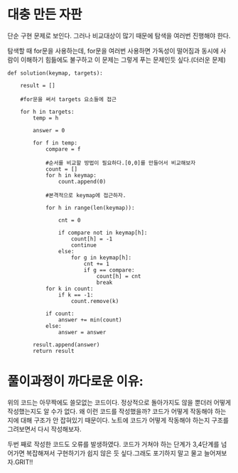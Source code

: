 # 대충 만든 자판

단순 구현 문제로 보인다. 그러나 비교대상이 많기 때문에 탐색을 여러번 진행해야 한다.
<div>탐색할 때 for문을 사용하는데, for문을 여러번 사용하면 가독성이 떨어짐과 동시에 사람이 이해하기 힘듦에도 불구하고 이 문제는 그렇게 푸는 문제인듯 싶다.(더러운 문제)</div>

~~~python3
def solution(keymap, targets):
    
    result = []
    
    #for문을 써서 targets 요소들에 접근
    
    for h in targets:
        temp = h
        
        answer = 0
        
        for f in temp:
            compare = f
            
            #순서를 비교할 방법이 필요하다.[0,0]를 만들어서 비교해보자
            count = []
            for h in keymap:
                count.append(0)
            
            #본격적으로 keymap에 접근하자.
        
            for h in range(len(keymap)):
                
                cnt = 0
                
                if compare not in keymap[h]:
                    count[h] = -1
                    continue
                else:
                    for g in keymap[h]:
                        cnt += 1
                        if g == compare:
                            count[h] = cnt
                            break
            for k in count:
                if k == -1:
                    count.remove(k)
            
            if count:
                answer += min(count)
            else:
                answer = answer
            
        result.append(answer)
        return result
~~~

# 풀이과정이 까다로운 이유:

위의 코드는 아무짝에도 쓸모없는 코드이다. 정상적으로 돌아가지도 않을 뿐더러 어떻게 작성했는지도 알 수가 없다. 왜 이런 코드를 작성했을까? 코드가 어떻게 작동해야 하는지에 대해 구조가 안 잡혀있기 때문이다.
노트에 코드가 어떻게 작동해야 하는지 구조를 그려보면서 다시 작성해보자.
<div>두번 째로 작성한 코드도 오류를 발생하였다. 코드가 거쳐야 하는 단계가 3,4단계를 넘어가면 복잡해져서 구현하기가 쉽지 않은 듯 싶다.그래도 포기하지 말고 물고 늘어져보자.GRIT!!</div>
